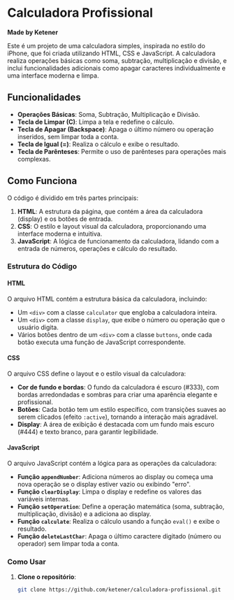 # Calculadora Profissional

**Made by Ketener**

Este é um projeto de uma calculadora simples, inspirada no estilo do iPhone, que foi criada utilizando HTML, CSS e JavaScript. A calculadora realiza operações básicas como soma, subtração, multiplicação e divisão, e inclui funcionalidades adicionais como apagar caracteres individualmente e uma interface moderna e limpa.

## Funcionalidades

- **Operações Básicas**: Soma, Subtração, Multiplicação e Divisão.
- **Tecla de Limpar (C)**: Limpa a tela e redefine o cálculo.
- **Tecla de Apagar (Backspace)**: Apaga o último número ou operação inseridos, sem limpar toda a conta.
- **Tecla de Igual (=)**: Realiza o cálculo e exibe o resultado.
- **Tecla de Parênteses**: Permite o uso de parênteses para operações mais complexas.

## Como Funciona

O código é dividido em três partes principais:

1. **HTML**: A estrutura da página, que contém a área da calculadora (display) e os botões de entrada.
2. **CSS**: O estilo e layout visual da calculadora, proporcionando uma interface moderna e intuitiva.
3. **JavaScript**: A lógica de funcionamento da calculadora, lidando com a entrada de números, operações e cálculo do resultado.

### Estrutura do Código

#### HTML

O arquivo HTML contém a estrutura básica da calculadora, incluindo:

- Um `<div>` com a classe `calculator` que engloba a calculadora inteira.
- Um `<div>` com a classe `display`, que exibe o número ou operação que o usuário digita.
- Vários botões dentro de um `<div>` com a classe `buttons`, onde cada botão executa uma função de JavaScript correspondente.

#### CSS

O arquivo CSS define o layout e o estilo visual da calculadora:

- **Cor de fundo e bordas**: O fundo da calculadora é escuro (#333), com bordas arredondadas e sombras para criar uma aparência elegante e profissional.
- **Botões**: Cada botão tem um estilo específico, com transições suaves ao serem clicados (efeito `:active`), tornando a interação mais agradável.
- **Display**: A área de exibição é destacada com um fundo mais escuro (#444) e texto branco, para garantir legibilidade.

#### JavaScript

O arquivo JavaScript contém a lógica para as operações da calculadora:

- **Função `appendNumber`**: Adiciona números ao display ou começa uma nova operação se o display estiver vazio ou exibindo "erro".
- **Função `clearDisplay`**: Limpa o display e redefine os valores das variáveis internas.
- **Função `setOperation`**: Define a operação matemática (soma, subtração, multiplicação, divisão) e a adiciona ao display.
- **Função `calculate`**: Realiza o cálculo usando a função `eval()` e exibe o resultado.
- **Função `deleteLastChar`**: Apaga o último caractere digitado (número ou operador) sem limpar toda a conta.

### Como Usar

1. **Clone o repositório**:
   ```bash
   git clone https://github.com/ketener/calculadora-profissional.git
